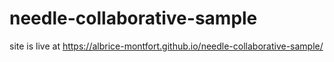 # needle-collaborative-sample

site is live at https://albrice-montfort.github.io/needle-collaborative-sample/
